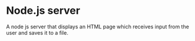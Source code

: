 # Node.js server
A node js server that displays an HTML page which receives input from the user and saves it to a file.
